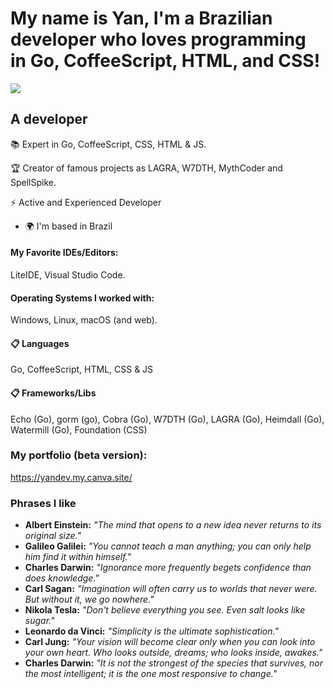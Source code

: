 My name is Yan, I'm a Brazilian developer who loves programming in Go, CoffeeScript, HTML, and CSS! [](https://raw.githubusercontent.com/simplyYan/simplyYan/main/Yan-unscreen.gif)
===================================

![](https://komarev.com/ghpvc/?username=yassinbenmansour&style=flat-square)


A developer
-------------
📚 Expert in Go, CoffeeScript, CSS, HTML & JS. 

🏆 Creator of famous projects as LAGRA, W7DTH, MythCoder and SpellSpike.

⚡ Active and Experienced Developer

* 🌍  I'm based in Brazil

#### My Favorite IDEs/Editors:
LiteIDE, Visual Studio Code.

#### Operating Systems I worked with:
Windows, Linux, macOS (and web).

#### 📋 Languages
Go, CoffeeScript, HTML, CSS & JS

#### 📋 Frameworks/Libs
Echo (Go), gorm (go), Cobra (Go), W7DTH (Go), LAGRA (Go), Heimdall (Go), Watermill (Go), Foundation (CSS)

### My portfolio (beta version):
https://yandev.my.canva.site/

### Phrases I like
- **Albert Einstein:** *"The mind that opens to a new idea never returns to its original size."*
- **Galileo Galilei:** *"You cannot teach a man anything; you can only help him find it within himself."*
- **Charles Darwin:** *"Ignorance more frequently begets confidence than does knowledge."*
- **Carl Sagan:** *"Imagination will often carry us to worlds that never were. But without it, we go nowhere."*
- **Nikola Tesla:** *"Don't believe everything you see. Even salt looks like sugar."*
- **Leonardo da Vinci:** *"Simplicity is the ultimate sophistication."*
- **Carl Jung:** *"Your vision will become clear only when you can look into your own heart. Who looks outside, dreams; who looks inside, awakes."*
- **Charles Darwin:** *"It is not the strongest of the species that survives, nor the most intelligent; it is the one most responsive to change."*
